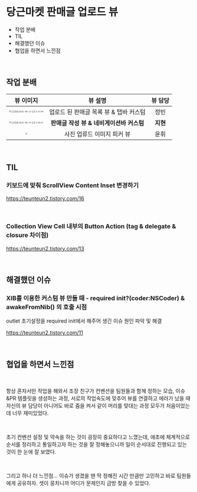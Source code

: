 # 당근마켓 판매글 업로드 뷰

- 작업 분배
- TIL
- 해결했던 이슈
- 협업을 하면서 느낀점

&nbsp;

## 작업 분배

|                          뷰 이미지                           |                 뷰 설명                  | 뷰 담당  |
| :----------------------------------------------------------: | :--------------------------------------: | :------: |
| <img src="/Users/kimjihyeon/Library/Application Support/typora-user-images/스크린샷 2022-06-17 오후 3.17.54.png" alt="스크린샷 2022-06-17 오후 3.17.54" style="zoom:33%;" /> |  업로드 된 판매글 목록 뷰 & 탭바 커스텀  |   정빈   |
| <img src="/Users/kimjihyeon/Library/Application Support/typora-user-images/스크린샷 2022-06-17 오후 3.18.17.png" alt="스크린샷 2022-06-17 오후 3.18.17" style="zoom:33%;" /> | **판매글 작성 뷰 & 네비게이션바 커스텀** | **지현** |
| <img src="/Users/kimjihyeon/Library/Application Support/typora-user-images/스크린샷 2022-06-17 오후 3.19.13.png" style="zoom:33%;" /> |        사진 업류드 이미지 피커 뷰        |   윤휘   |

&nbsp;

## TIL

### 키보드에 맞춰 ScrollView Content Inset 변경하기
https://teunteun2.tistory.com/16

&nbsp;

### Collection View Cell 내부의 Button Action (tag & delegate & closure 차이점)
https://teunteun2.tistory.com/13

&nbsp;
&nbsp;

## 해결했던 이슈

### XIB를 이용한 커스텀 뷰 만들 때 - required init?(coder:NSCoder) & awakeFromNib() 의 호출 시점

outlet 초기설정을 required init에서 해주어 생긴 이슈 원인 파악 및 해결

https://teunteun2.tistory.com/11

&nbsp;
  
## 협업을 하면서 느낀점

&nbsp;

항상 혼자서만 작업을 해와서 조장 친구가 컨벤션을 팀원들과 함께 정하는 모습, 이슈&PR 템플릿을 생성하는 과정, 서로의 작업속도에 맞추어 뷰를 연결하고 에러가 났을 때 자신의 뷰 담당이 아니어도 바로 줌을 켜서 같이 머리를 맞대는 과정 모두가 처음이었는데 너무 재미있었다.

&nbsp;

초기 컨벤션 설정 및 약속을 하는 것이 굉장히 중요하다고 느꼈는데, 애초에 체계적으로 순서를 정리하고 통일하고자 하는 것을 잘 정해놓으니까 일이 순서대로 진행되고 있는 것이 한 눈에 잘 보였다.

&nbsp;

그리고 하나 더 느낀점... 이슈가 생겼을 땐 딱 정해진 시간 만큼만 고민하고 바로 팀원들에게 공유하자. 셋이 뭉치니까 어디가 문제인지 금방 찾을 수 있었다.

